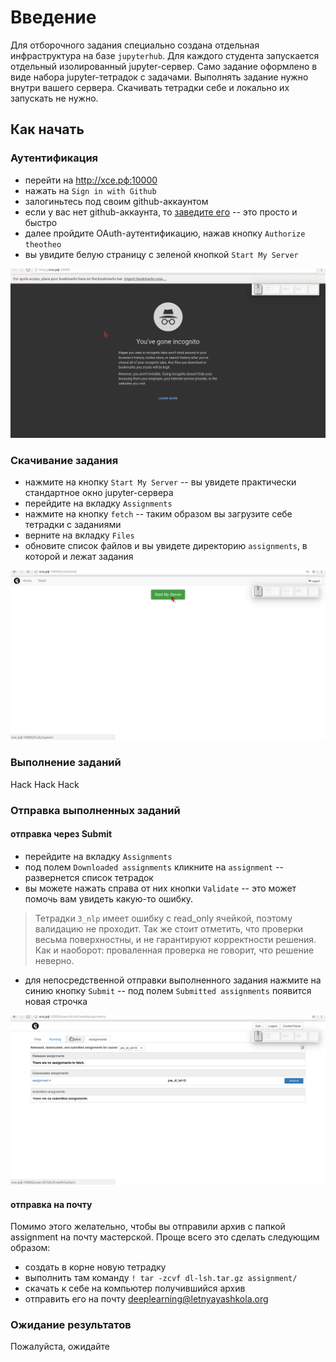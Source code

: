 # Введение
Для отборочного задания специально создана отдельная инфраструктура на базе `jupyterhub`. Для каждого студента запускается отдельный изолированный jupyter-сервер. Само задание оформлено в виде набора jupyter-тетрадок с задачами. Выполнять задание нужно внутри вашего сервера. Скачивать тетрадки себе и локально их запускать не нужно. 


## Как начать

### Аутентификация
- перейти на http://хсе.рф:10000
- нажать на `Sign in with Github`
- залогиньтесь под своим github-аккаунтом
- если у вас нет github-аккаунта, то [заведите его](https://github.com) -- это просто и быстро 
- далее пройдите OAuth-аутентификацию, нажав кнопку `Authorize theotheo`
- вы увидите белую страницу с зеленой кнопкой `Start My Server`

![](imgs/signup.gif)

### Скачивание задания
- нажмите на кнопку `Start My Server` -- вы увидете практически стандартное окно jupyter-сервера
- перейдите на вкладку `Assignments` 
- нажмите на кнопку `fetch` -- таким образом вы загрузите себе тетрадки с заданиями
- верните на вкладку `Files`
- обновите список файлов и вы увидете директорию `assignments`, в которой и лежат задания

![](imgs/fetch.gif)

### Выполнение заданий
Hack Hack Hack

### Отправка выполненных заданий

#### отправка через Submit
- перейдите на вкладку `Assignments`
- под полем `Downloaded assignments` кликните на `assignment` -- развернется список тетрадок
- вы можете нажать справа от них кнопки `Validate` -- это может помочь вам увидеть какую-то ошибку. 
> Тетрадки `3_nlp` имеет ошибку с read_only ячейкой, поэтому валидацию не проходит. Так же стоит отметить, что проверки весьма поверхностны, и не гарантируют корректности решения. Как и наоборот: проваленная проверка не говорит, что решение неверно. 
- для непосредственной отправки выполненного задания нажмите на синию кнопку `Submit` -- под полем `Submitted assignments` появится новая строчка

![](imgs/submit.gif)

#### отправка на почту
Помимо этого желательно, чтобы вы отправили архив с папкой assignment на почту мастерской. Проще всего это сделать следующим образом:
- создать в корне новую тетрадку
- выполнить там команду `! tar -zcvf dl-lsh.tar.gz assignment/`
- скачать к себе на компьютер получившийся архив
- отправить его на почту deeplearning@letnyayashkola.org


### Ожидание результатов
Пожалуйста, ожидайте
